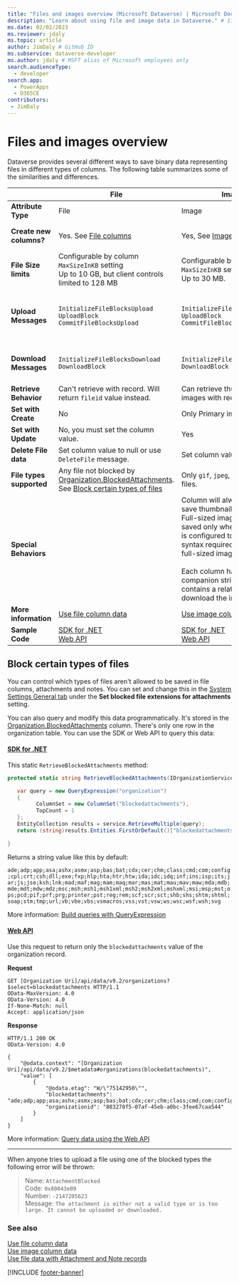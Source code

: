 ```yaml
---
title: "Files and images overview (Microsoft Dataverse) | Microsoft Docs" # Intent and product brand in a unique string of 43-59 chars including spaces
description: "Learn about using file and image data in Dataverse." # 115-145 characters including spaces. This abstract displays in the search result.
ms.date: 02/02/2023
ms.reviewer: jdaly
ms.topic: article
author: JimDaly # GitHub ID
ms.subservice: dataverse-developer
ms.author: jdaly # MSFT alias of Microsoft employees only
search.audienceType: 
  - developer
search.app: 
  - PowerApps
  - D365CE
contributors:
 - JimDaly
---
```

# Files and images overview

Dataverse provides several different ways to save binary data representing files in different types of columns. The following table summarizes some of the similarities and differences.


||File|Image|Attachment & Note|
|---------|---------|---------|---------|
|**Attribute Type**|File|Image|String|
|**Create new columns?**|Yes. See [File columns](file-attributes.md)|Yes, See [Image columns](image-attributes.md)|No, only `activitymimeattachment.body` and `annotation.documentbody` columns.|
|**File Size limits**|Configurable by column `MaxSizeInKB` setting<br />Up to 10 GB, but client controls limited to 128 MB|Configurable by column `MaxSizeInKB` setting<br />Up to 30 MB.|Configurable by [Organization.MaxUploadFileSize](reference/entities/organization.md#BKMK_MaxUploadFileSize) setting up to 125 MB. See [File size limits](attachment-annotation-files.md#file-size-limits)|
|**Upload Messages**|`InitializeFileBlocksUpload`<br >`UploadBlock`<br />`CommitFileBlocksUpload`|`InitializeFileBlocksUpload`<br >`UploadBlock`<br />`CommitFileBlocksUpload`|`InitializeAttachmentBlocksUpload`<br >`UploadBlock`<br />`CommitAttachmentBlocksUpload`<br />OR<br />`InitializeAnnotationBlocksUpload`<br >`UploadBlock`<br />`CommitAnnotationBlocksUpload`|
|**Download Messages**|`InitializeFileBlocksDownload`<br >`DownloadBlock`|`InitializeFileBlocksDownload`<br >`DownloadBlock`|`InitializeAttachmentBlocksDownload`<br >`DownloadBlock`<br />OR<br />`InitializeAnnotationBlocksDownload`<br >`DownloadBlock`|
|**Retrieve Behavior**|Can't retrieve with record. Will return `fileid` value instead.|Can retrieve thumbnail-sized images with records.|Can retrieve with records.|
|**Set with Create**|No|Only Primary image column|Yes|
|**Set with Update**|No, you must set the column value.|Yes|Yes|
|**Delete File data**|Set column value to null or use `DeleteFile` message.|Set column value to null.|Set column value to null.|
|**File types supported**|Any file not blocked by [Organization.BlockedAttachments](reference/entities/organization.md#BKMK_BlockedAttachments). See [Block certain types of files](#block-certain-types-of-files)|Only `gif`, `jpeg`, `tiff`, `bmp`, & `png` files.|Any file not blocked by [Organization.BlockedAttachments](reference/entities/organization.md#BKMK_BlockedAttachments). See [Block certain types of files](#block-certain-types-of-files)|
|**Special Behaviors**||Column will always create and save thumbnail-sized images. Full-sized images will be saved only when the column is configured to do so. Special syntax required to download full-sized image files.<br /><br />Each column has a companion string column that contains a relative URL to download the image.||
|**More information**|[Use file column data](file-column-data.md)|[Use image column data](image-column-data.md)|[Use file data with Attachment and Note records](attachment-annotation-files.md)|
|**Sample Code**|[SDK for .NET](org-service/samples/file-operations.md)<br />[Web API](webapi/samples/file-operations.md)|[SDK for .NET](org-service/samples/set-retrieve-entity-images.md)<br />[Web API](webapi/samples/image-operations.md)|[SDK for .NET](org-service/samples/attachment-annotation-files.md)<br />[Web API](webapi/samples/attachment-annotation-file-operations.md)|

## Block certain types of files

You can control which types of files aren't allowed to be saved in file columns, attachments and notes. You can set and change this in the [System Settings General tab](/power-platform/admin/system-settings-dialog-box-general-tab) under the **Set blocked file extensions for attachments** setting.

You can also query and modify this data programmatically. It's stored in the [Organization.BlockedAttachments](reference/entities/organization.md#BKMK_BlockedAttachments) column. There's only one row in the organization table. You can use the SDK or Web API to query this data:


#### [SDK for .NET](#tab/sdk)

This static `RetrieveBlockedAttachments` method:

```csharp
protected static string RetrieveBlockedAttachments(IOrganizationService service) {

   var query = new QueryExpression("organization")
   {
         ColumnSet = new ColumnSet("blockedattachments"),
         TopCount = 1
   };
   EntityCollection results = service.RetrieveMultiple(query);
   return (string)results.Entities.FirstOrDefault()["blockedattachments"];

}
```

Returns a string value like this by default:

`ade;adp;app;asa;ashx;asmx;asp;bas;bat;cdx;cer;chm;class;cmd;com;config;cpl;crt;csh;dll;exe;fxp;hlp;hta;htr;htw;ida;idc;idq;inf;ins;isp;its;jar;js;jse;ksh;lnk;mad;maf;mag;mam;maq;mar;mas;mat;mau;mav;maw;mda;mdb;mde;mdt;mdw;mdz;msc;msh;msh1;msh1xml;msh2;msh2xml;mshxml;msi;msp;mst;ops;pcd;pif;prf;prg;printer;pst;reg;rem;scf;scr;sct;shb;shs;shtm;shtml;soap;stm;tmp;url;vb;vbe;vbs;vsmacros;vss;vst;vsw;ws;wsc;wsf;wsh;svg`

More information: [Build queries with QueryExpression](org-service/build-queries-with-queryexpression.md)

#### [Web API](#tab/webapi)

Use this request to return only the `blockedattachments` value of the organization record.

**Request**

```http
GET [Organization Uri]/api/data/v9.2/organizations?$select=blockedattachments HTTP/1.1
OData-MaxVersion: 4.0
OData-Version: 4.0
If-None-Match: null
Accept: application/json
```

**Response**

```http
HTTP/1.1 200 OK
OData-Version: 4.0

{
    "@odata.context": "[Organization Uri]/api/data/v9.2/$metadata#organizations(blockedattachments)",
    "value": [
        {
            "@odata.etag": "W/\"75142950\"",
            "blockedattachments": "ade;adp;app;asa;ashx;asmx;asp;bas;bat;cdx;cer;chm;class;cmd;com;config;cpl;crt;csh;dll;exe;fxp;hlp;hta;htr;htw;ida;idc;idq;inf;ins;isp;its;jar;js;jse;ksh;lnk;mad;maf;mag;mam;maq;mar;mas;mat;mau;mav;maw;mda;mdb;mde;mdt;mdw;mdz;msc;msh;msh1;msh1xml;msh2;msh2xml;mshxml;msi;msp;mst;ops;pcd;pif;prf;prg;printer;pst;reg;rem;scf;scr;sct;shb;shs;shtm;shtml;soap;stm;tmp;url;vb;vbe;vbs;vsmacros;vss;vst;vsw;ws;wsc;wsf;wsh;svg",
            "organizationid": "883278f5-07af-45eb-a0bc-3fee67caa544"
        }
    ]
}
```

More information: [Query data using the Web API](webapi/query-data-web-api.md)

---

When anyone tries to upload a file using one of the blocked types the following error will be thrown:

> Name: `AttachmentBlocked`<br />
> Code: `0x80043e09`<br />
> Number: `-2147205623`<br />
> Message: `The attachment is either not a valid type or is too large. It cannot be uploaded or downloaded.`

### See also

[Use file column data](file-column-data.md)<br />
[Use image column data](image-column-data.md)<br />
[Use file data with Attachment and Note records](attachment-annotation-files.md)

[!INCLUDE [footer-banner](../../includes/footer-banner.md)]